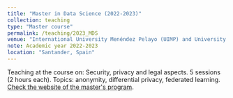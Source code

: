 ```yaml
---
title: "Master in Data Science (2022-2023)"
collection: teaching
type: "Master course"
permalink: /teaching/2023_MDS
venue: "International University Menéndez Pelayo (UIMP) and University of Cantabria (UC)"
note: Academic year 2022-2023
location: "Santander, Spain"
---
```


Teaching at the course on: Security, privacy and legal aspects. 5 sessions (2 hours each). Topics: anonymity, differential privacy, federated learning. [Check the website of the  master's program](https://masterdatascience.ifca.es/).

